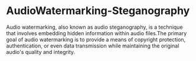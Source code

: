 # AudioWatermarking-Steganography
Audio watermarking, also known as audio steganography, is a technique that involves embedding hidden information within audio files.The primary goal of audio watermarking is to provide a means of copyright protection, authentication, or even data transmission while maintaining the original audio's quality and integrity.
